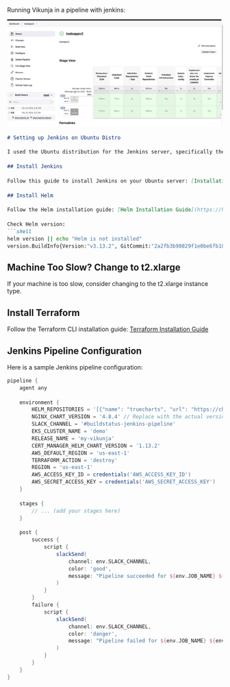 Running Vikunja in a pipeline with jenkins:

![Pipeline Result ](jenkins.png)


```markdown
# Setting up Jenkins on Ubuntu Distro

I used the Ubuntu distribution for the Jenkins server, specifically the t2.xlarge instance type.

## Install Jenkins

Follow this guide to install Jenkins on your Ubuntu server: [Installation Guide for Ubuntu](https://github.com/DeekshithSN/cheatsheet/blob/master/installation_guide_ubuntu.md)

## Install Helm

Follow the Helm installation guide: [Helm Installation Guide](https://helm.sh/docs/intro/install/)

Check Helm version:
```shell
helm version || echo "Helm is not installed"
version.BuildInfo{Version:"v3.13.2", GitCommit:"2a2fb3b98829f1e0be6fb18af2f6599e0f4e8243", GitTreeState:"clean", GoVersion:"go1.20.10"}
```

## Machine Too Slow? Change to t2.xlarge

If your machine is too slow, consider changing to the t2.xlarge instance type.

## Install Terraform

Follow the Terraform CLI installation guide: [Terraform Installation Guide](https://developer.hashicorp.com/terraform/tutorials/aws-get-started/install-cli)

## Jenkins Pipeline Configuration

Here is a sample Jenkins pipeline configuration:

```groovy
pipeline {
    agent any

    environment {
        HELM_REPOSITORIES = '[{"name": "truecharts", "url": "https://charts.truecharts.org/"}, {"name": "jetstack", "url": "https://charts.jetstack.io"}]'
        NGINX_CHART_VERSION = '4.8.4' // Replace with the actual version
        SLACK_CHANNEL = '#buildstatus-jenkins-pipeline'
        EKS_CLUSTER_NAME = 'demo'
        RELEASE_NAME = 'my-vikunja'
        CERT_MANAGER_HELM_CHART_VERSION = '1.13.2'
        AWS_DEFAULT_REGION = 'us-east-1'
        TERRAFORM_ACTION = 'destroy'
        REGION = 'us-east-1'
        AWS_ACCESS_KEY_ID = credentials('AWS_ACCESS_KEY_ID')
        AWS_SECRET_ACCESS_KEY = credentials('AWS_SECRET_ACCESS_KEY')
    }

    stages {
        // ... (add your stages here)
    }

    post {
        success {
            script {
                slackSend(
                    channel: env.SLACK_CHANNEL,
                    color: 'good',
                    message: "Pipeline succeeded for ${env.JOB_NAME} ${env.BUILD_NUMBER}: ${env.BUILD_URL}"
                )
            }
        }
        failure {
            script {
                slackSend(
                    channel: env.SLACK_CHANNEL,
                    color: 'danger',
                    message: "Pipeline failed for ${env.JOB_NAME} ${env.BUILD_NUMBER}: ${env.BUILD_URL}"
                )
            }
        }
    }
}
```
